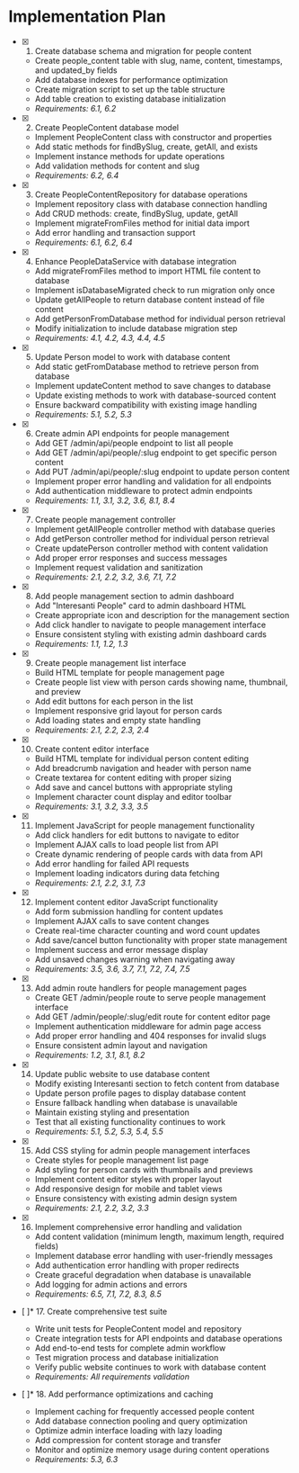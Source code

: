 # Implementation Plan

- [x] 1. Create database schema and migration for people content









  - Create people_content table with slug, name, content, timestamps, and updated_by fields
  - Add database indexes for performance optimization
  - Create migration script to set up the table structure
  - Add table creation to existing database initialization
  - _Requirements: 6.1, 6.2_

- [x] 2. Create PeopleContent database model





  - Implement PeopleContent class with constructor and properties
  - Add static methods for findBySlug, create, getAll, and exists
  - Implement instance methods for update operations
  - Add validation methods for content and slug
  - _Requirements: 6.2, 6.4_

- [x] 3. Create PeopleContentRepository for database operations





  - Implement repository class with database connection handling
  - Add CRUD methods: create, findBySlug, update, getAll
  - Implement migrateFromFiles method for initial data import
  - Add error handling and transaction support
  - _Requirements: 6.1, 6.2, 6.4_

- [x] 4. Enhance PeopleDataService with database integration





  - Add migrateFromFiles method to import HTML file content to database
  - Implement isDatabaseMigrated check to run migration only once
  - Update getAllPeople to return database content instead of file content
  - Add getPersonFromDatabase method for individual person retrieval
  - Modify initialization to include database migration step
  - _Requirements: 4.1, 4.2, 4.3, 4.4, 4.5_

- [x] 5. Update Person model to work with database content





  - Add static getFromDatabase method to retrieve person from database
  - Implement updateContent method to save changes to database
  - Update existing methods to work with database-sourced content
  - Ensure backward compatibility with existing image handling
  - _Requirements: 5.1, 5.2, 5.3_

- [x] 6. Create admin API endpoints for people management





  - Add GET /admin/api/people endpoint to list all people
  - Add GET /admin/api/people/:slug endpoint to get specific person content
  - Add PUT /admin/api/people/:slug endpoint to update person content
  - Implement proper error handling and validation for all endpoints
  - Add authentication middleware to protect admin endpoints
  - _Requirements: 1.1, 3.1, 3.2, 3.6, 8.1, 8.4_

- [x] 7. Create people management controller





  - Implement getAllPeople controller method with database queries
  - Add getPerson controller method for individual person retrieval
  - Create updatePerson controller method with content validation
  - Add proper error responses and success messages
  - Implement request validation and sanitization
  - _Requirements: 2.1, 2.2, 3.2, 3.6, 7.1, 7.2_

- [x] 8. Add people management section to admin dashboard





  - Add "Interesanti People" card to admin dashboard HTML
  - Create appropriate icon and description for the management section
  - Add click handler to navigate to people management interface
  - Ensure consistent styling with existing admin dashboard cards
  - _Requirements: 1.1, 1.2, 1.3_

- [x] 9. Create people management list interface





  - Build HTML template for people management page
  - Create people list view with person cards showing name, thumbnail, and preview
  - Add edit buttons for each person in the list
  - Implement responsive grid layout for person cards
  - Add loading states and empty state handling
  - _Requirements: 2.1, 2.2, 2.3, 2.4_

- [x] 10. Create content editor interface





  - Build HTML template for individual person content editing
  - Add breadcrumb navigation and header with person name
  - Create textarea for content editing with proper sizing
  - Add save and cancel buttons with appropriate styling
  - Implement character count display and editor toolbar
  - _Requirements: 3.1, 3.2, 3.3, 3.5_

- [x] 11. Implement JavaScript for people management functionality





  - Add click handlers for edit buttons to navigate to editor
  - Implement AJAX calls to load people list from API
  - Create dynamic rendering of people cards with data from API
  - Add error handling for failed API requests
  - Implement loading indicators during data fetching
  - _Requirements: 2.1, 2.2, 3.1, 7.3_

- [x] 12. Implement content editor JavaScript functionality





  - Add form submission handling for content updates
  - Implement AJAX calls to save content changes
  - Create real-time character counting and word count updates
  - Add save/cancel button functionality with proper state management
  - Implement success and error message display
  - Add unsaved changes warning when navigating away
  - _Requirements: 3.5, 3.6, 3.7, 7.1, 7.2, 7.4, 7.5_

- [x] 13. Add admin route handlers for people management pages





  - Create GET /admin/people route to serve people management interface
  - Add GET /admin/people/:slug/edit route for content editor page
  - Implement authentication middleware for admin page access
  - Add proper error handling and 404 responses for invalid slugs
  - Ensure consistent admin layout and navigation
  - _Requirements: 1.2, 3.1, 8.1, 8.2_

- [x] 14. Update public website to use database content







  - Modify existing Interesanti section to fetch content from database
  - Update person profile pages to display database content
  - Ensure fallback handling when database is unavailable
  - Maintain existing styling and presentation
  - Test that all existing functionality continues to work
  - _Requirements: 5.1, 5.2, 5.3, 5.4, 5.5_

- [x] 15. Add CSS styling for admin people management interfaces





  - Create styles for people management list page
  - Add styling for person cards with thumbnails and previews
  - Implement content editor styles with proper layout
  - Add responsive design for mobile and tablet views
  - Ensure consistency with existing admin design system
  - _Requirements: 2.1, 2.2, 3.2, 3.3_

- [x] 16. Implement comprehensive error handling and validation




  - Add content validation (minimum length, maximum length, required fields)
  - Implement database error handling with user-friendly messages
  - Add authentication error handling with proper redirects
  - Create graceful degradation when database is unavailable
  - Add logging for admin actions and errors
  - _Requirements: 6.5, 7.1, 7.2, 8.3, 8.5_

- [ ]* 17. Create comprehensive test suite
  - Write unit tests for PeopleContent model and repository
  - Create integration tests for API endpoints and database operations
  - Add end-to-end tests for complete admin workflow
  - Test migration process and database initialization
  - Verify public website continues to work with database content
  - _Requirements: All requirements validation_

- [ ]* 18. Add performance optimizations and caching
  - Implement caching for frequently accessed people content
  - Add database connection pooling and query optimization
  - Optimize admin interface loading with lazy loading
  - Add compression for content storage and transfer
  - Monitor and optimize memory usage during content operations
  - _Requirements: 5.3, 6.3_